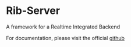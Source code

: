 # Rib-Server
A framework for a Realtime Integrated Backend

For documentation, please visit the official [github](https://github.com/TheCollinCashio/Rib)